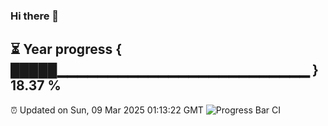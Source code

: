 ### Hi there 👋
⏳ Year progress { █████▁▁▁▁▁▁▁▁▁▁▁▁▁▁▁▁▁▁▁▁▁▁▁▁▁ } 18.37 %
---
⏰ Updated on Sun, 09 Mar 2025 01:13:22 GMT
![Progress Bar CI](https://github.com/liununu/liununu/workflows/Progress%20Bar%20CI/badge.svg)
